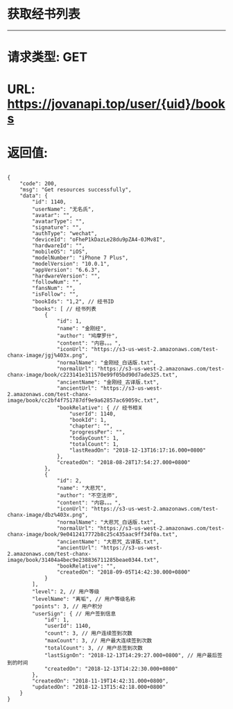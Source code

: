 # 获取经书列表
---
# 请求类型: GET
# URL: https://jovanapi.top/user/{uid}/books
# 返回值:
<pre><code>
{
    "code": 200,
    "msg": "Get resources successfully",
    "data": {
        "id": 1140,
        "userName": "无名氏",
        "avatar": "",
        "avatarType": "",
        "signature": "",
        "authType": "wechat",
        "deviceId": "oFheP1kDazLe28du9pZA4-0JMv8I",
        "hardwareId": "",
        "mobileOS": "iOS",
        "modelNumber": "iPhone 7 Plus",
        "modelVersion": "10.0.1",
        "appVersion": "6.6.3",
        "hardwareVersion": "",
        "followNum": "",
        "fansNum": "",
        "isFollow": "",
        "bookIds": "1,2", // 经书ID
        "books": [ // 经书列表
            {
                "id": 1,
                "name": "金刚经",
                "author": "鸠摩罗什",
                "content": "内容。。。",
                "iconUrl": "https://s3-us-west-2.amazonaws.com/test-chanx-image/jgj%403x.png",
                "normalName": "金刚经_白话版.txt",
                "normalUrl": "https://s3-us-west-2.amazonaws.com/test-chanx-image/book/c223141e311570e99f05bd90d7ade325.txt",
                "ancientName": "金刚经_古译版.txt",
                "ancientUrl": "https://s3-us-west-2.amazonaws.com/test-chanx-image/book/cc2bf4f751787df9e9a62857ac69059c.txt",
                "bookRelative": { // 经书相关
                    "userId": 1140,
                    "bookId": 1,
                    "chapter": "",
                    "progressPer": "",
                    "todayCount": 1,
                    "totalCount": 1,
                    "lastReadOn": "2018-12-13T16:17:16.000+0800"
                },
                "createdOn": "2018-08-28T17:54:27.000+0800"
            },
            {
                "id": 2,
                "name": "大悲咒",
                "author": "不空法师",
                "content": "内容。。。",
                "iconUrl": "https://s3-us-west-2.amazonaws.com/test-chanx-image/dbz%403x.png",
                "normalName": "大悲咒_白话版.txt",
                "normalUrl": "https://s3-us-west-2.amazonaws.com/test-chanx-image/book/9e0412417772b8c25c435aac9ff34f0a.txt",
                "ancientName": "大悲咒_古译版.txt",
                "ancientUrl": "https://s3-us-west-2.amazonaws.com/test-chanx-image/book/31404a4bec9e238836711285beae0344.txt",
                "bookRelative": "",
                "createdOn": "2018-09-05T14:42:30.000+0800"
            }
        ],
        "level": 2, // 用户等级
        "levelName": "离垢", // 用户等级名称
        "points": 3, // 用户积分
        "userSign": { // 用户签到信息
            "id": 1,
            "userId": 1140,
            "count": 3, // 用户连续签到次数
            "maxCount": 3, // 用户最大连续签到次数
            "totalCount": 3, // 用户总签到次数
            "lastSignOn": "2018-12-13T14:29:27.000+0800", // 用户最后签到的时间
            "createdOn": "2018-12-13T14:22:30.000+0800"
        },
        "createdOn": "2018-11-19T14:42:31.000+0800",
        "updatedOn": "2018-12-13T15:42:18.000+0800"
    }
}
</code></pre>
